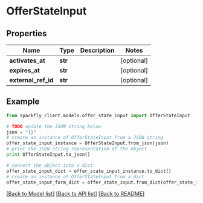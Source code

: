 # OfferStateInput


## Properties
Name | Type | Description | Notes
------------ | ------------- | ------------- | -------------
**activates_at** | **str** |  | [optional] 
**expires_at** | **str** |  | [optional] 
**external_ref_id** | **str** |  | [optional] 

## Example

```python
from sparkfly_client.models.offer_state_input import OfferStateInput

# TODO update the JSON string below
json = "{}"
# create an instance of OfferStateInput from a JSON string
offer_state_input_instance = OfferStateInput.from_json(json)
# print the JSON string representation of the object
print OfferStateInput.to_json()

# convert the object into a dict
offer_state_input_dict = offer_state_input_instance.to_dict()
# create an instance of OfferStateInput from a dict
offer_state_input_form_dict = offer_state_input.from_dict(offer_state_input_dict)
```
[[Back to Model list]](../README.md#documentation-for-models) [[Back to API list]](../README.md#documentation-for-api-endpoints) [[Back to README]](../README.md)


